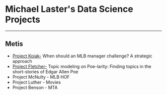 # Michael Laster's Data Science Projects 
___
## Metis 

* [Project Kojak-](Kojak)  When should an MLB manager challenge? A strategic approach
* [Project Fletcher-](Fletcher) Topic modeling on Poe-larity: Finding topics in the short-stories of Edgar Allen Poe 
* Project McNulty - MLB HOF
* Project Luther - Movies
* Project Benson - MTA


